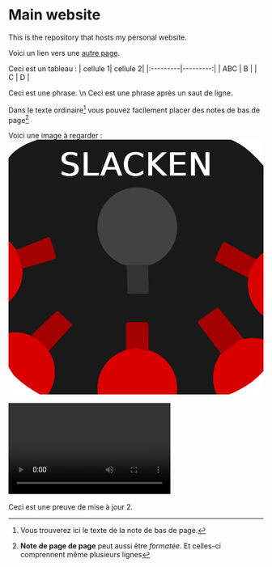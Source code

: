 # Main website
This is the repository that hosts my personal website.

Voici un lien vers une [autre page](./trapped.md).

Ceci est un tableau :
| cellule 1| cellule 2|
|:---------|---------:|
| ABC      | B        |
|    C     |    D     |

Ceci est une phrase. \n Ceci est une phrase après un saut de ligne.

Dans le texte ordinaire[^1] vous pouvez facilement placer des notes de bas de page[^2]

Voici une image à regarder : 
[![](./Images/Slacken_1.png)](./trapped.html)

<video width="320" height="180" controls>
  <source src="./Videos/TrailerRock'n'Fall.mp4" type="video/mp4">
</video>

Ceci est une preuve de mise à jour 2.

[^1]: Vous trouverez ici le texte de la note de bas de page.
 [^2]: **Note de page de page** peut aussi être *formatée*.
Et celles-ci comprennent même plusieurs lignes

